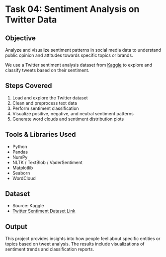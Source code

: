 # Task 04: Sentiment Analysis on Twitter Data

## Objective

Analyze and visualize sentiment patterns in social media data to understand public opinion and attitudes towards specific topics or brands.

We use a Twitter sentiment analysis dataset from [Kaggle](https://www.kaggle.com/datasets/jp797498e/twitter-entity-sentiment-analysis) to explore and classify tweets based on their sentiment.

## Steps Covered

1. Load and explore the Twitter dataset  
2. Clean and preprocess text data  
3. Perform sentiment classification  
4. Visualize positive, negative, and neutral sentiment patterns  
5. Generate word clouds and sentiment distribution plots

## Tools & Libraries Used

- Python  
- Pandas  
- NumPy  
- NLTK / TextBlob / VaderSentiment  
- Matplotlib  
- Seaborn  
- WordCloud  

## Dataset

- Source: Kaggle  
- [Twitter Sentiment Dataset Link](https://www.kaggle.com/datasets/jp797498e/twitter-entity-sentiment-analysis)

## Output

This project provides insights into how people feel about specific entities or topics based on tweet analysis. The results include visualizations of sentiment trends and classification reports.


